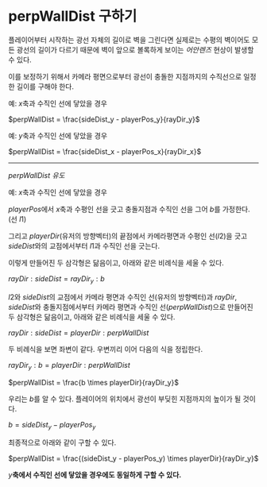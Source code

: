 # perpWallDist 구하기
플레이어부터 시작하는 광선 자체의 길이로 벽을 그린다면 실제로는 수평의 벽이어도 모든 광선의 길이가 다르기 때문에 벽이 앞으로 볼록하게 보이는 *어안렌즈* 현상이 발생할 수 있다.

이를 보정하기 위해서 카메라 평면으로부터 광선이 충돌한 지점까지의 수직선으로 일정한 길이를 구해야 한다.

예: $x$축과 수직인 선에 닿았을 경우

$perpWallDist = \frac{sideDist_y - playerPos_y}{rayDir_y}$

예: $y$축과 수직인 선에 닿았을 경우

$perpWallDist = \frac{sideDist_x - playerPos_x}{rayDir_x}$

---

$perpWallDist$ *유도*

예: $x$축과 수직인 선에 닿았을 경우

$playerPos$에서 $x$축과 수평인 선을 긋고 충돌지점과 수직인 선을 그어 $b$를 가정한다. (선 $l1$)

그리고 $playerDir$(유저의 방향벡터)의 끝점에서 카메라평면과 수평인 선($l2$)을 긋고 $sideDist$와의 교점에서부터 $l1$과 수직인 선을 긋는다.

이렇게 만들어진 두 삼각형은 닮음이고, 아래와 같은 비례식을 세울 수 있다.

$rayDir : sideDist = rayDir_y : b$

$l2$와 $sideDist$의 교점에서 카메라 평면과 수직인 선(유저의 방향벡터)과 $rayDir$, $sideDist$와 충돌지점에서부터 카메라 평면과 수직인 선($perpWallDist$)으로 만들어진 두 삼각형은 닮음이고, 아래와 같은 비례식을 세울 수 있다.

$rayDir : sideDist = playerDir : perpWallDist$

두 비례식을 보면 좌변이 같다. 우변끼리 이어 다음의 식을 정립한다.

$rayDir_y : b = playerDir : perpWallDist$

$perpWallDist = \frac{b \times playerDir}{rayDir_y}$

우리는 $b$를 알 수 있다. 플레이어의 위치에서 광선이 부딪힌 지점까지의 높이가 될 것이다.

$b = sideDist_y - playerPos_y$

최종적으로 아래와 같이 구할 수 있다.

$perpWallDist = \frac{(sideDist_y - playerPos_y) \times playerDir}{rayDir_y}$

$y$**축에서 수직인 선에 닿았을 경우에도 동일하게 구할 수 있다.**
